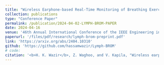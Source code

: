 ```yaml
---
title: "Wireless Earphone-based Real-Time Monitoring of Breathing Exercises: A Deep Learning Approach"
collection: publications
type: "Conference Paper"
permalink: /publication/2024-04-02-LYMPH-BROM-PAPER
date: 2024-04-16
venue: '46th Annual International Conference of the IEEE Engineering in Medicine & Biology Society (EMBC)'
paperurl: '/files/pdf/research/lymph-brom-preprint.pdf'
link: 'https://arxiv.org/abs/2404.10310'
github: 'https://github.com/hassamwazir/Lymph-BROM'
# code:
citation: '<b>H. K. Wazir</b>, Z. Waghoo, and V. Kapila, "Wireless earphone-based real-time monitoring of breathing exercises: A deep learning approach," <i>in IEEE Engineering in Medicine & Biology Society</i>, 2024, accepted for publication.'
---
```

